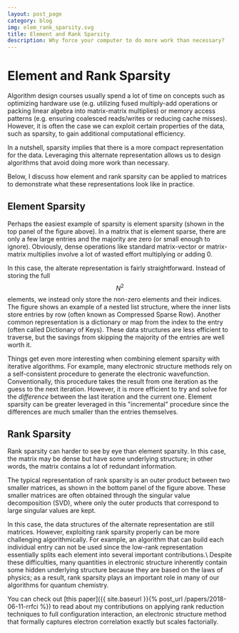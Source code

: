 ```yaml
---
layout: post_page
category: blog
img: elem_rank_sparsity.svg
title: Element and Rank Sparsity
description: Why force your computer to do more work than necessary?
---
```

# Element and Rank Sparsity

Algorithm design courses usually spend a lot of time on concepts such as optimizing hardware use (e.g. utilizing fused multiply-add operations or packing linear algebra into matrix-matrix multiplies) or memory access patterns (e.g. ensuring coalesced reads/writes or reducing cache misses).
However, it is often the case we can exploit certain properties of the data, such as sparsity, to gain additional computational efficiency.

In a nutshell, sparsity implies that there is a more compact representation for the data.
Leveraging this alternate representation allows us to design algorithms that avoid doing more work than necessary.

Below, I discuss how element and rank sparsity can be applied to matrices to demonstrate what these representations look like in practice.

## Element Sparsity

Perhaps the easiest example of sparsity is element sparsity (shown in the top panel of the figure above).
In a matrix that is element sparse, there are only a few large entries and the majority are zero (or small enough to ignore).
Obviously, dense operations like standard matrix-vector or matrix-matrix multiplies involve a lot of wasted effort multiplying or adding 0.

In this case, the alterate representation is fairly straightforward.
Instead of storing the full $$N^2$$ elements, we instead only store the non-zero elements and their indices.
The figure shows an example of a nested list structure, where the inner lists store entries by row (often known as Compressed Sparse Row).
Another common representation is a dictionary or map from the index to the entry (often called Dictionary of Keys).
These data structures are less efficient to traverse, but the savings from skipping the majority of the entries are well worth it.

Things get even more interesting when combining element sparsity with iterative algorithms.
For example, many electronic structure methods rely on a self-consistent procedure to generate the electronic wavefunction.
Conventionally, this procedure takes the result from one iteration as the guess to the next iteration.
However, it is more efficient to try and solve for the *difference* between the last iteration and the current one.
Element sparsity can be greater leveraged in this "incremental" procedure since the differences are much smaller than the entries themselves.


## Rank Sparsity

Rank sparsity can harder to see by eye than element sparsity.
In this case, the matrix may be dense but have some underlying structure;
in other words, the matrix contains a lot of redundant information.

The typical representation of rank sparsity is an outer product between two smaller matrices, as shown in the bottom panel of the figure above.
These smaller matrices are often obtained through the singular value decomposition (SVD), where only the outer products that correspond to large singular values are kept.

In this case, the data structures of the alternate representation are still matrices.
However, exploiting rank sparsity properly can be more challenging algorithmically.
For example, an algorithm that can build each individual entry can not be used since the low-rank representation essentially splits each element into several important contributions.\\
Despite these difficulties, many quantities in electronic structure inherently contain some hidden underlying structure because they are based on the laws of physics;
as a result, rank sparsity plays an important role in many of our algorithms for quantum chemistry.

You can check out [this paper]({{ site.baseurl }}{% post_url /papers/2018-06-11-rrfci %}) to read about my contributions on applying rank reduction techniques to full configuration interaction, an electronic structure method that formally captures electron correlation exactly but scales factorially.

